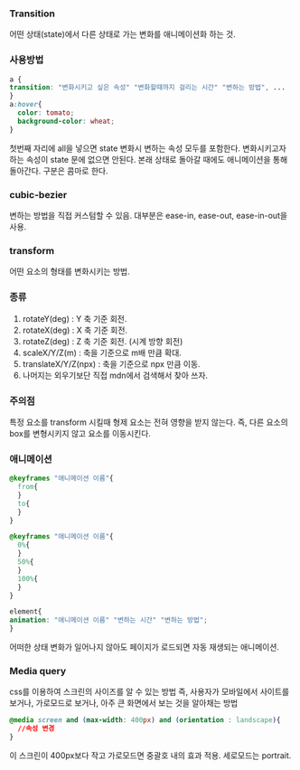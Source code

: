 ### Transition
어떤 상태(state)에서 다른 상태로 가는 변화를 애니메이션화 하는 것.

### 사용방법
```css
a {
transition: "변화시키고 싶은 속성" "변화할때까지 걸리는 시간" "변하는 방법", ...
}
a:hover{
  color: tomato;
  background-color: wheat;
}
```
첫번째 자리에 all을 넣으면 state 변화시 변하는 속성 모두를 포함한다. 변화시키고자 하는 속성이 state 문에 없으면 안된다. 본래 상태로 돌아갈 때에도 애니메이션을 통해 돌아간다.
구분은 콤마로 한다.

### cubic-bezier
변하는 방법을 직접 커스텀할 수 있음. 대부분은 ease-in, ease-out, ease-in-out을 사용.

### transform
어떤 요소의 형태를 변화시키는 방법.

### 종류
1. rotateY(deg) : Y 축 기준 회전.
2. rotateX(deg) : X 축 기준 회전.
3. rotateZ(deg) : Z 축 기준 회전. (시계 방향 회전)
4. scaleX/Y/Z(m) : 축을 기준으로 m배 만큼 확대.
5. translateX/Y/Z(npx) : 축을 기준으로 npx 만큼 이동.
6. 나머지는 외우기보단 직접 mdn에서 검색해서 찾아 쓰자.

### 주의점
특정 요소를 transform 시킬때 형제 요소는 전혀 영향을 받지 않는다. 즉, 다른 요소의 box를 변형시키지 않고 요소를 이동시킨다.

### 애니메이션
```css
@keyframes "애니메이션 이름"{
  from{
  }  
  to{
  }
}

@keyframes "애니메이션 이름"{
  0%{
  }
  50%{
  }
  100%{
  }
}

element{
animation: "애니메이션 이름" "변하는 시간" "변하는 방법";
}
```
어떠한 상태 변화가 일어나지 않아도 페이지가 로드되면 자동 재생되는 애니메이션.

### Media query
css를 이용하여 스크린의 사이즈를 알 수 있는 방법 즉, 사용자가 모바일에서 사이트를 보거나, 가로모드로 보거나, 아주 큰 화면에서 보는 것을 알아채는 방법
```css
@media screen and (max-width: 400px) and (orientation : landscape){
  //속성 변경
}
```
이 스크린이 400px보다 작고 가로모드면 중괄호 내의 효과 적용. 세로모드는 portrait.
